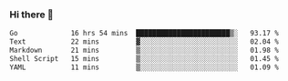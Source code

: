 ### Hi there 👋

<!--
**yeya24/yeya24** is a ✨ _special_ ✨ repository because its `README.md` (this file) appears on your GitHub profile.

Here are some ideas to get you started:

- 🔭 I’m currently working on ...
- 🌱 I’m currently learning ...
- 👯 I’m looking to collaborate on ...
- 🤔 I’m looking for help with ...
- 💬 Ask me about ...
- 📫 How to reach me: ...
- 😄 Pronouns: ...
- ⚡ Fun fact: ...
-->

<!--START_SECTION:waka-->

```txt
Go             16 hrs 54 mins  ███████████████████████▒░   93.17 %
Text           22 mins         ▓░░░░░░░░░░░░░░░░░░░░░░░░   02.04 %
Markdown       21 mins         ▒░░░░░░░░░░░░░░░░░░░░░░░░   01.98 %
Shell Script   15 mins         ▒░░░░░░░░░░░░░░░░░░░░░░░░   01.45 %
YAML           11 mins         ▒░░░░░░░░░░░░░░░░░░░░░░░░   01.09 %
```

<!--END_SECTION:waka-->
